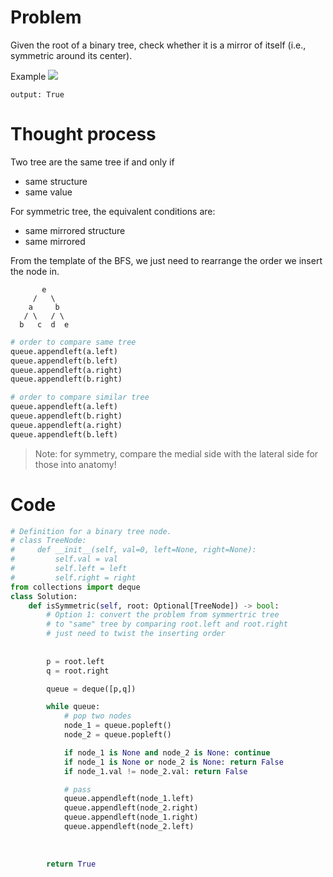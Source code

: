 # Problem

Given the root of a binary tree, check whether it is a mirror of itself (i.e., symmetric around its center).

Example
![](https://assets.leetcode.com/uploads/2021/02/19/symtree1.jpg)

```
output: True
```

# Thought process
Two tree are the same tree if and only if
- same structure
- same value

For symmetric tree, the equivalent conditions are:
- same mirrored structure
- same mirrored

From the template of the BFS, we just need to rearrange the order we insert the node in.
```
       e
     /   \
    a     b
   / \   / \
  b   c  d  e
```


```python
# order to compare same tree
queue.appendleft(a.left)
queue.appendleft(b.left)
queue.appendleft(a.right)
queue.appendleft(b.right)

# order to compare similar tree
queue.appendleft(a.left)
queue.appendleft(b.right)
queue.appendleft(a.right)
queue.appendleft(b.left)
```

> Note: for symmetry, compare the medial side with the lateral side for those into anatomy!

# Code

```python
# Definition for a binary tree node.
# class TreeNode:
#     def __init__(self, val=0, left=None, right=None):
#         self.val = val
#         self.left = left
#         self.right = right
from collections import deque
class Solution:
    def isSymmetric(self, root: Optional[TreeNode]) -> bool:
        # Option 1: convert the problem from symmertric tree
        # to "same" tree by comparing root.left and root.right
        # just need to twist the inserting order
        
 
        p = root.left
        q = root.right

        queue = deque([p,q])

        while queue:
            # pop two nodes
            node_1 = queue.popleft()
            node_2 = queue.popleft()

            if node_1 is None and node_2 is None: continue
            if node_1 is None or node_2 is None: return False
            if node_1.val != node_2.val: return False

            # pass 
            queue.appendleft(node_1.left)
            queue.appendleft(node_2.right)
            queue.appendleft(node_1.right)
            queue.appendleft(node_2.left)
            
            
            
        return True
```